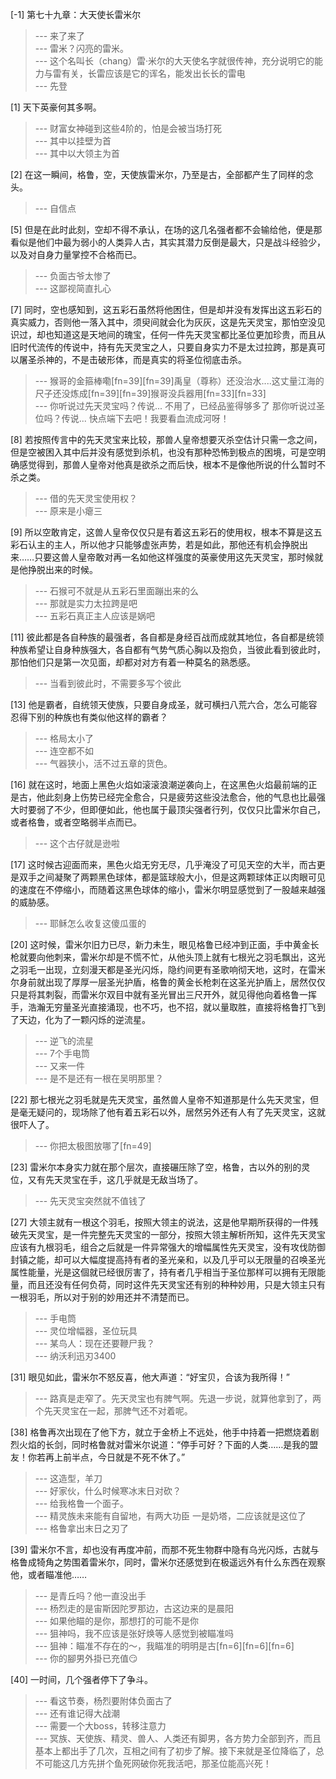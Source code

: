 
[-1] 第七十九章：大天使长雷米尔
>--- 来了来了<br>
>--- 雷米？闪亮的雷米。<br>
>--- 这个名叫长（chang）雷·米尔的大天使名字就很传神，充分说明它的能力与雷有关，长雷应该是它的诨名，能发出长长的雷电<br>
>--- 先登<br>

[1] 天下英豪何其多啊。
>--- 财富女神碰到这些4阶的，怕是会被当场打死<br>
>--- 其中以挂壁为首<br>
>--- 其中以大领主为首<br>

[2] 在这一瞬间，格鲁，空，天使族雷米尔，乃至是古，全部都产生了同样的念头。
>--- 自信点<br>

[5] 但是在此时此刻，空却不得不承认，在场的这几名强者都不会输给他，便是那看似是他们中最为弱小的人类异人古，其实其潜力反倒是最大，只是战斗经验少，以及对自身力量掌控不合格而已。
>--- 负面古爷太惨了<br>
>--- 这鄙视简直扎心<br>

[7] 同时，空也感知到，这五彩石虽然将他困住，但是却并没有发挥出这五彩石的真实威力，否则他一落入其中，须臾间就会化为灰灰，这是先天灵宝，那怕空没见识过，却也知道这是天地间的瑰宝，任何一件先天灵宝都比圣位更加珍贵，而且从旧时代流传的传说中，持有先天灵宝之人，只要自身实力不是太过拉跨，那是真可以屠圣杀神的，不是击破形体，而是真实的将圣位彻底击杀。
>--- 猴哥的金箍棒嘞[fn=39][fn=39]禹皇（尊称）还没治水....这丈量江海的尺子还没炼成[fn=39][fn=39]猴哥没兵器用[fn=33][fn=33]<br>
>--- 你听说过先天灵宝吗？传说...
不用了，已经品鉴得够多了
那你听说过圣位吗？传说...
快点端下去吧！我要看血流成河呀！<br>

[8] 若按照传言中的先天灵宝来比较，那兽人皇帝想要灭杀空估计只需一念之间，但是空被困入其中后并没有感觉到杀机，也没有那种恐怖到极点的困境，可是空明确感觉得到，那兽人皇帝对他真是欲杀之而后快，根本不是像他所说的什么暂时不杀之类。
>--- 借的先天灵宝使用权？<br>
>--- 原来是小瘪三<br>

[9] 所以空敢肯定，这兽人皇帝仅仅只是有着这五彩石的使用权，根本不算是这五彩石认主的主人，所以他才只能够虚张声势，若是如此，那他还有机会挣脱出来……只要这兽人皇帝敢对再一名如他这样强度的英豪使用这先天灵宝，那时候就是他挣脱出来的时候。
>--- 石猴可不就是从五彩石里面蹦出来的么<br>
>--- 那就是实力太拉跨是吧<br>
>--- 五彩石真正主人应该是娲吧<br>

[11] 彼此都是各自种族的最强者，各自都是身经百战而成就其地位，各自都是统领种族希望让自身种族强大，各自都有气势气质心胸以及抱负，当彼此看到彼此时，那怕他们只是第一次见面，却都对对方有着一种莫名的熟悉感。
>--- 当看到彼此时，不需要多写个彼此<br>

[13] 他是霸者，自统领天使族，只要自身成圣，就可横扫八荒六合，怎么可能容忍得下别的种族也有类似他这样的霸者？
>--- 格局太小了<br>
>--- 连空都不如<br>
>--- 气器狭小，活不过五章的货色。<br>

[16] 就在这时，地面上黑色火焰如滚滚浪潮逆袭向上，在这黑色火焰最前端的正是古，他此刻身上伤势已经完全愈合，只是疲劳这些没法愈合，他的气息也比最强大时要弱了不少，但即便如此，他也属于最顶尖强者行列，仅仅只比雷米尔自己，或者格鲁，或者空略弱半点而已。
>--- 这个古仔就是逊啦<br>

[17] 这时候古迎面而来，黑色火焰无穷无尽，几乎淹没了可见天空的大半，而古更是双手之间凝聚了两颗黑色球体，都是篮球般大小，但是这两颗球体正以肉眼可见的速度在不停缩小，而随着这黑色球体的缩小，雷米尔明显感觉到了一股越来越强的威胁感。
>--- 耶稣怎么收复这傻瓜蛋的<br>

[20] 这时候，雷米尔旧力已尽，新力未生，眼见格鲁已经冲到正面，手中黄金长枪就要向他刺来，雷米尔却是不慌不忙，从他头顶上就有七根光之羽毛飘出，这光之羽毛一出现，立刻漫天都是圣光闪烁，隐约间更有圣歌响彻天地，这时，在雷米尔身前就出现了厚厚一层圣光护盾，格鲁的黄金长枪刺在这圣光护盾上，居然仅仅只是将其刺裂，而雷米尔双目中就有圣光冒出三尺开外，就见得他向着格鲁一挥手，浩瀚无穷量圣光直接涌现，也不巧，也不招，就以量取胜，直接将格鲁打飞到了天边，化为了一颗闪烁的逆流星。
>--- 逆飞的流星<br>
>--- 7个手电筒<br>
>--- 又来一件<br>
>--- 是不是还有一根在吴明那里？<br>

[22] 那七根光之羽毛就是先天灵宝，虽然兽人皇帝不知道那是什么先天灵宝，但是毫无疑问的，现场除了他有着五彩石以外，居然另外还有人有了先天灵宝，这就很吓人了。
>--- 你把太极图放哪了[fn=49]<br>

[23] 雷米尔本身实力就在那个层次，直接碾压除了空，格鲁，古以外的别的灵位，又有先天灵宝在手，这几乎就是无敌当场了。
>--- 先天灵宝突然就不值钱了<br>

[27] 大领主就有一根这个羽毛，按照大领主的说法，这是他早期所获得的一件残破先天灵宝，是一件完整先天灵宝的一部分，按照大领主解析所知，这件先天灵宝应该有九根羽毛，组合之后就是一件异常强大的增幅属性先天灵宝，没有攻伐防御封镇之能，却可以大幅度提高持有者的圣光亲和，以及几乎可以无限量的召唤圣光属性能量，光是这個就已经很厉害了，持有者几乎相当于圣位那样可以拥有无限能量，而且还没有任何负荷，同时这件先天灵宝还有别的种种妙用，只是大领主只有一根羽毛，所以对于别的妙用还并不清楚而已。
>--- 手电筒<br>
>--- 灵位增幅器，圣位玩具<br>
>--- 某鸟人：现在还要鞭尸我？<br>
>--- 纳沃利迅刃3400<br>

[31] 眼见如此，雷米尔不怒反喜，他大声道：“好宝贝，合该为我所得！”
>--- 路真是走窄了。先天灵宝也有脾气啊。先退一步说，就算他拿到了，两个先天灵宝在一起，那脾气还不对着呢。<br>

[38] 格鲁再次出现在了他下方，就立于金桥上不远处，他手中持着一把燃烧着剧烈火焰的长剑，同时格鲁就对雷米尔说道：“停手可好？下面的人类……是我的盟友！你若再上前半点，今日就是不死不休了。”
>--- 这造型，羊刀<br>
>--- 好家伙，什么时候寒冰末日对砍？<br>
>--- 给我格鲁一个面子。<br>
>--- 精灵族未来能有自留地，有两大功臣
一是奶塔，二应该就是这位了<br>
>--- 格鲁拿出末日之刃了<br>

[39] 雷米尔不言，却也没有再度冲前，而那不死生物群中隐有乌光闪烁，古就与格鲁成犄角之势围着雷米尔，同时，雷米尔还感觉到在极遥远外有什么东西在观察他，或者瞄准他……
>--- 是青丘吗？他一直没出手<br>
>--- 杨烈走的是宙斯因陀罗那边，古这边来的是晨阳<br>
>--- 如果他瞄的是你，那想打的可能不是你<br>
>--- 狙神吗，我不应该是张好焕等人感觉到被瞄准吗<br>
>--- 狙神：瞄准不存在的～，我瞄准的明明是古[fn=6][fn=6][fn=6]<br>
>--- 你的腳男外掛已充值😏<br>

[40] 一时间，几个强者停下了争斗。
>--- 看这节奏，杨烈要附体负面古了<br>
>--- 还有谁记得大战潮<br>
>--- 需要一个大boss，转移注意力<br>
>--- 冥族、天使族、精灵、兽人、人类还有脚男，各方势力全部到齐，而且基本上都出手了几次，互相之间有了初步了解。接下来就是圣位降临了，总不可能这几方先拼个鱼死网破你死我活吧，那圣位能高兴死！<br>
